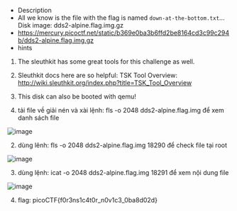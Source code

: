 - Description
- All we know is the file with the flag is named `down-at-the-bottom.txt`... Disk image: dds2-alpine.flag.img.gz
- https://mercury.picoctf.net/static/b369e0ba3b6ffd2be8164cd3c99c294b/dds2-alpine.flag.img.gz
- hints<br>
1. The sleuthkit has some great tools for this challenge as well.
2. Sleuthkit docs here are so helpful: TSK Tool Overview: http://wiki.sleuthkit.org/index.php?title=TSK_Tool_Overview
3. This disk can also be booted with qemu!<br>

1. tải file về giải nén và xài lệnh: fls -o 2048 dds2-alpine.flag.img để xem danh sách file<br>

![image](https://github.com/chaumoon/Forensics/assets/127403046/d0120b1f-818c-4bd8-8d80-6344a8a684c5)<br>

2. dùng lênh: fls -o 2048 dds2-alpine.flag.img 18290 để check file tại root<br>

![image](https://github.com/chaumoon/Forensics/assets/127403046/5d9b070b-9a9d-4485-82b4-766375276ddf)<br>

3. dùng lệnh: icat -o 2048 dds2-alpine.flag.img 18291 để xem nội dung file<br>

![image](https://github.com/chaumoon/Forensics/assets/127403046/80a72050-a574-4cf4-b389-ee020d48da82)<br>

4. flag: picoCTF{f0r3ns1c4t0r_n0v1c3_0ba8d02d}

